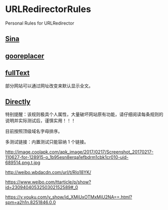 # URLRedirectorRules
Personal Rules for URLRedirector

## [Sina](https://github.com/ivysrono/URLRedirectorRules/raw/master/Sina.json)

## [gooreplacer](https://github.com/ivysrono/URLRedirectorRules/raw/master/gooreplacer.json)

## [fullText](https://github.com/ivysrono/URLRedirectorRules/raw/master/fullText.json)

部分网站可以通过网址改变来默认显示全文。

## [Directly](https://github.com/ivysrono/URLRedirectorRules/raw/master/Directly.json)

特别提醒：该规则极具个人属性，大量破坏网站原有功能，请仔细阅读每条规则的说明并实际测试后，谨慎实用！！！

目前按照顶级域名字母排序。

多测试链接：内置测试只能容纳 1 个链接。

http://image.coolapk.com/apk_image/2017/0217/Screenshot_20170217-110627-for-128915-o_1b95esn8erqa1efbdrm1cbk1cr010-uid-689514.png.t.jpg

http://weibo.wbdacdn.com/url/t/RIo18YK/

https://www.weibo.com/ttarticle/p/show?id=2309404053250302152589#_0

https://v.youku.com/v_show/id_XMjUxOTMxMjU2NA==.html?spm=a2h1n.8251846.0.0
